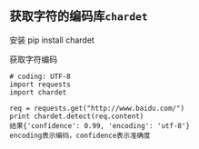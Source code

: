 获取字符的编码库`chardet`
-

安装 pip install chardet

获取字符编码

	# coding: UTF-8
	import requests
	import chardet

	req = requests.get("http://www.baidu.com/")                                                                                                                                                                                                                                   
	print chardet.detect(req.content)
	结果{'confidence': 0.99, 'encoding': 'utf-8'}
	encoding表示编码，confidence表示准确度
	
